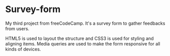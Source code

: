 # Survey-form
My third project from freeCodeCamp. It's a survey form to gather feedbacks from users.

HTML5 is used to layout the structure and CSS3 is used for styling and aligning items.
Media queries are used to make the form responsive for all kinds of devices.
